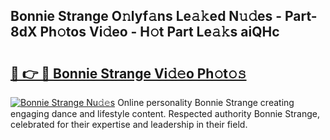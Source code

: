 ## Bonnie Strange O𝚗lyf𝚊ns Le𝚊𝚔ed N𝚞𝚍es - Part-8dX Ph𝚘tos Vi𝚍eo - H𝚘t Part Le𝚊𝚔s aiQHc

# <h2><a href="http://hf162n.feru.top/?c=Bonnie+Strange">🔗 👉 🔴 Bonnie Strange Vi𝚍𝚎o Ph𝚘t𝚘𝚜</a></h2>

[![Bonnie Strange Nu𝚍𝚎s](https://i.imgur.com/0TWrTi3.gif)](http://hf162n.feru.top/?c=Bonnie+Strange)
Online personality Bonnie Strange creating engaging dance and lifestyle content. Respected authority Bonnie Strange, celebrated for their expertise and leadership in their field. 

